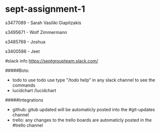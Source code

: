 # sept-assignment-1


s3477089 - Sarah Vasiliki Giapitzakis

s3495671 - Wolf Zimmermann

s3485769 - Joshua

s3400586 - Jeet

#slack info
https://septgroupteam.slack.com/

#####Bots:
+ todo to use todo use type "/todo help" in any slack channel to see the commands
+ lucidchart /lucidchart 

#####Integrations
+ github: gitub updated will be automaticly posted into the #git-updates channel
+ trello: any changes to the trello boards are automaticly posted in the #trello channel

